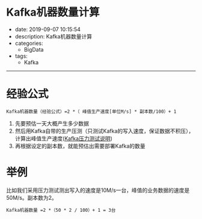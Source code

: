 #   Kafka机器数量计算
+ date: 2019-09-07 10:15:54
+ description: Kafka机器数量计算
+ categories:
  - BigData
+ tags:
  - Kafka
---
#   经验公式
```
Kafka机器数量（经验公式）=2 *（ 峰值生产速度[单位M/s] * 副本数/100）+ 1
```

1.  先要预估一天大概产生多少数据
2.  然后用Kafka自带的生产压测（只测试Kafka的写入速度，保证数据不积压），计算出峰值生产速度([Kafka压力测试说明](/2019/09/07/Kafka压力测试/))
3.  再根据设定的副本数，就能预估出需要部署Kafka的数量

#   举例
比如我们采用压力测试测出写入的速度是10M/s一台，峰值的业务数据的速度是50M/s。副本数为2。
```
Kafka机器数量 =2 *（50 * 2 / 100）+ 1 = 3台
```
